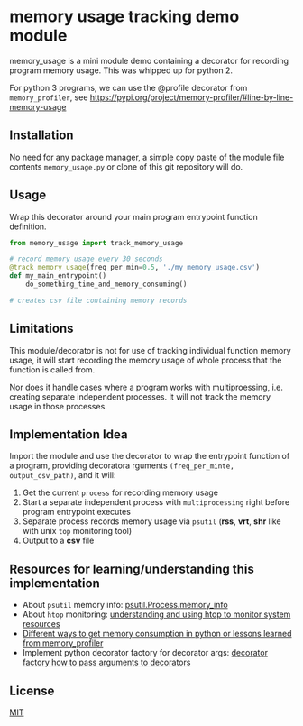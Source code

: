 # memory usage tracking demo module

memory_usage is a mini module demo containing a decorator for recording program
memory usage. This was whipped up for python 2.

For python 3 programs, we can use the @profile decorator from `memory_profiler`, see https://pypi.org/project/memory-profiler/#line-by-line-memory-usage


## Installation
No need for any package manager, a simple copy paste of the module file
contents `memory_usage.py` or clone of this git repository will do.


## Usage
Wrap this decorator around your main program entrypoint function definition.

``` python
from memory_usage import track_memory_usage

# record memory usage every 30 seconds
@track_memory_usage(freq_per_min=0.5, './my_memory_usage.csv')
def my_main_entrypoint()
    do_something_time_and_memory_consuming()

# creates csv file containing memory records
```

## Limitations
This module/decorator is not for use of tracking individual function memory usage, it will start recording the memory usage of whole process that the function is called from.

Nor does it handle cases where a program works with multiproessing, i.e. creating separate independent processes. It will not track the memory usage in those processes.

## Implementation Idea
Import the module and use the decorator to wrap the entrypoint function of a
program, providing decoratora rguments `(freq_per_minte, output_csv_path)`, and
it will:
 1. Get the current `process` for recording memory usage
 1. Start a separate independent process with `multiprocessing` right before program
    entrypoint executes
 1. Separate process records memory usage via `psutil` (**rss**, **vrt**,
   **shr** like with unix `top` monitoring tool)
 1. Output to a **csv** file

## Resources for learning/understanding this implementation
 - About `psutil` memory info: [psutil.Process.memory_info](https://psutil.readthedocs.io/en/latest/index.html#psutil.Process.memory_info)
- About `htop` monitoring: [understanding and using htop to monitor system resources](https://www.deonsworld.co.za/2012/12/20/understanding-and-using-htop-monitor-system-resources/)
- [Different ways to get memory consumption in python or lessons learned from memory_profiler](http://fa.bianp.net/blog/2013/different-ways-to-get-memory-consumption-or-lessons-learned-from-memory_profiler/)
- Implement python decorator factory for decorator args: [decorator factory how to pass arguments to decorators](https://dev.to/rohitsanj/decorator-factory-how-to-pass-arguments-to-decorators-3a19)

## License
[MIT](LICENSE)
